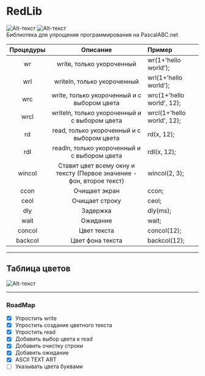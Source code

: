 # RedLib
![Alt-текст](https://img.shields.io/badge/RedLib-1.4.0-brightgreen.svg)
![Alt-текст](https://img.shields.io/badge/build-stable%20alpha-brightgreen.svg) <br>
Библиотека для упрощения программирования на PascalABC.net

| Процедуры | Описание | Пример|
|:----:|:----:|:----------|
| wr | write, только укороченный | wr(1+'hello world'); |
| wrl | writeln, только укороченный | wrl(1+'hello world'); |
| wrc | write, только укороченный и с выбором цвета | wrc(1+'hello world', 12); |
| wrcl | writeln, только укороченный и с выбором цвета | wrcl(1+'hello world', 12); |
| rd | read, только укороченный и с выбором цвета | rd(x, 12); |
| rdl | readln, только укороченный и с выбором цвета | rdl(x, 12); |
| wincol | Ставит цвет всему окну и тексту (Первое значение - фон, второе текст) | wincol(2, 3); |
| ccon | Очищает экран | ccon; |
| ceol | Очищает строку | ceol; |
| dly | Задержка | dly(ms); |
| wait | Ожидание | wait; |
| concol | Цвет текста | concol(12); |
| backcol | Цвет фона текста | backcol(12); |
____

## Таблица цветов
![Alt-текст](http://mypascal.ru/images_files/1/57.png)
____

### RoadMap

- [X] Упростить write
- [X] Упростить создание цветного текста
- [X] Упростить read
- [X] Добавить выбор цвета к read
- [X] Добавить очистку строки
- [X] Добавить ожидание
- [X] ASCII TEXT ART
- [ ] Указывать цвета буквами
